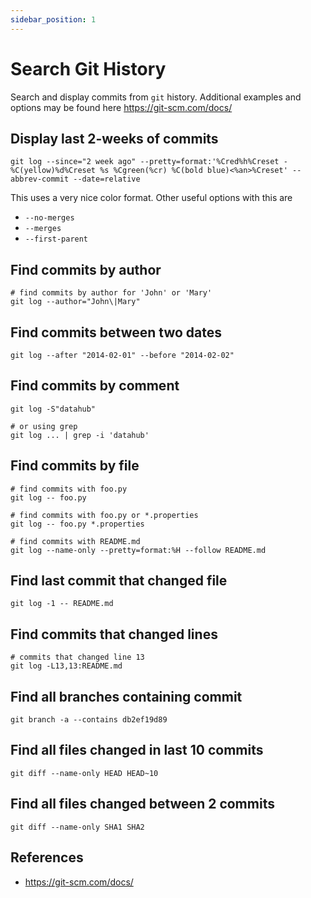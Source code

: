 ```yaml
---
sidebar_position: 1
---
```


# Search Git History
Search and display commits from `git` history.
Additional examples and options may be found here https://git-scm.com/docs/

## Display last 2-weeks of commits
```shell
git log --since="2 week ago" --pretty=format:'%Cred%h%Creset -%C(yellow)%d%Creset %s %Cgreen(%cr) %C(bold blue)<%an>%Creset' --abbrev-commit --date=relative
```
This uses a very nice color format.
Other useful options with this are
- `--no-merges`
- `--merges`
- `--first-parent`

## Find commits by author
```shell
# find commits by author for 'John' or 'Mary'
git log --author="John\|Mary"
```
## Find commits between two dates
```shell
git log --after "2014-02-01" --before "2014-02-02"
```
## Find commits by comment
```shell
git log -S"datahub"

# or using grep
git log ... | grep -i 'datahub'
```
## Find commits by file
```shell
# find commits with foo.py
git log -- foo.py

# find commits with foo.py or *.properties
git log -- foo.py *.properties

# find commits with README.md
git log --name-only --pretty=format:%H --follow README.md
```
## Find last commit that changed file
```shell
git log -1 -- README.md
```
## Find commits that changed lines
```shell
# commits that changed line 13
git log -L13,13:README.md
```
## Find all branches containing commit
```shell
git branch -a --contains db2ef19d89
```
## Find all files changed in last 10 commits
```shell
git diff --name-only HEAD HEAD~10
```
## Find all files changed between 2 commits
```shell
git diff --name-only SHA1 SHA2
```

## References
- https://git-scm.com/docs/
